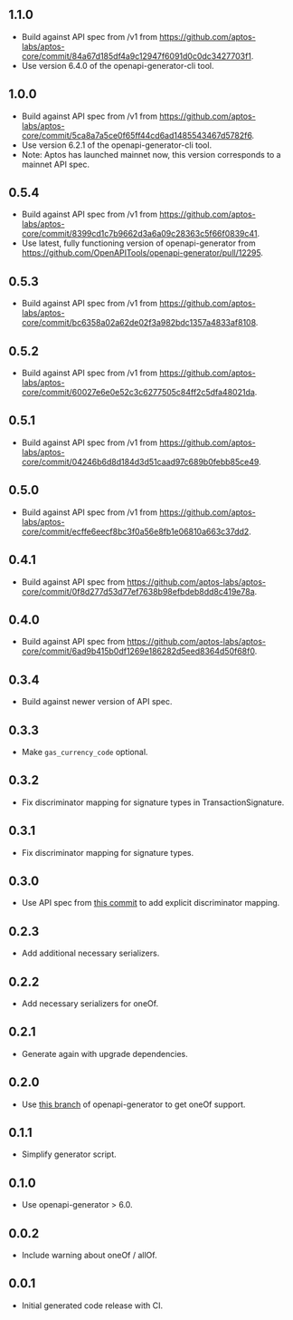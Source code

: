 ## 1.1.0
- Build against API spec from /v1 from https://github.com/aptos-labs/aptos-core/commit/84a67d185df4a9c12947f6091d0c0dc3427703f1.
- Use version 6.4.0 of the openapi-generator-cli tool.

## 1.0.0
- Build against API spec from /v1 from https://github.com/aptos-labs/aptos-core/commit/5ca8a7a5ce0f65ff44cd6ad1485543467d5782f6.
- Use version 6.2.1 of the openapi-generator-cli tool.
- Note: Aptos has launched mainnet now, this version corresponds to a mainnet API spec.

## 0.5.4
- Build against API spec from /v1 from https://github.com/aptos-labs/aptos-core/commit/8399cd1c7b9662d3a6a09c28363c5f66f0839c41.
- Use latest, fully functioning version of openapi-generator from https://github.com/OpenAPITools/openapi-generator/pull/12295.

## 0.5.3
- Build against API spec from /v1 from https://github.com/aptos-labs/aptos-core/commit/bc6358a02a62de02f3a982bdc1357a4833af8108.

## 0.5.2
- Build against API spec from /v1 from https://github.com/aptos-labs/aptos-core/commit/60027e6e0e52c3c6277505c84ff2c5dfa48021da.

## 0.5.1
- Build against API spec from /v1 from https://github.com/aptos-labs/aptos-core/commit/04246b6d8d184d3d51caad97c689b0febb85ce49.

## 0.5.0
- Build against API spec from /v1 from https://github.com/aptos-labs/aptos-core/commit/ecffe6eecf8bc3f0a56e8fb1e06810a663c37dd2.

## 0.4.1
- Build against API spec from https://github.com/aptos-labs/aptos-core/commit/0f8d277d53d77ef7638b98efbdeb8dd8c419e78a.

## 0.4.0
- Build against API spec from https://github.com/aptos-labs/aptos-core/commit/6ad9b415b0df1269e186282d5eed8364d50f68f0.

## 0.3.4
- Build against newer version of API spec.

## 0.3.3
- Make `gas_currency_code` optional.

## 0.3.2
- Fix discriminator mapping for signature types in TransactionSignature.

## 0.3.1
- Fix discriminator mapping for signature types.

## 0.3.0
- Use API spec from [this commit](https://github.com/banool/aptos-core/commit/2b49296ca28c3f5387896d1acb1cbf397bc28454) to add explicit discriminator mapping.

## 0.2.3
- Add additional necessary serializers.

## 0.2.2
- Add necessary serializers for oneOf.

## 0.2.1
- Generate again with upgrade dependencies.

## 0.2.0
- Use [this branch](https://github.com/Bdaya-Dev/openapi-generator/tree/dart-dio-handle-discriminator) of openapi-generator to get oneOf support.

## 0.1.1
- Simplify generator script.

## 0.1.0
- Use openapi-generator > 6.0.

## 0.0.2
- Include warning about oneOf / allOf.

## 0.0.1
- Initial generated code release with CI.

